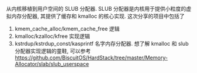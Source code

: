 从内核移植到用户空间的 SLUB 分配器. SLUB 分配器是内核用于提供小粒度的虚拟内存分配器, 其提供了缓存和 kmalloc 的核心实现. 这次分享的项目中包括了 
1) kmem_cache_alloc/kmem_cache_free 逻辑 
2) kmalloc/kzalloc/kfree 实现逻辑 
3) kstrdup/kstrdup_const/kasprintf 名字内存分配器. 想了解 kmalloc 和 slub 分配器实现逻辑的童鞋, 可以参考 https://github.com/BiscuitOS/HardStack/tree/master/Memory-Allocator/slab/slub_userspace

